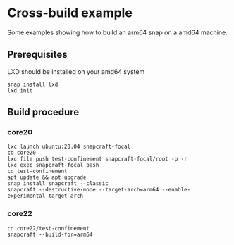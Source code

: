 # Cross-build example

Some examples showing how to build an arm64 snap on a amd64 machine. 

## Prerequisites

LXD should be installed on your amd64 system
```
snap install lxd
lxd init
```
## Build procedure
### core20
```
lxc launch ubuntu:20.04 snapcraft-focal
cd core20
lxc file push test-confinement snapcraft-focal/root -p -r
lxc exec snapcraft-focal bash
cd test-confinement
apt update && apt upgrade
snap install snapcraft --classic
snapcraft --destructive-mode --target-arch=arm64 --enable-experimental-target-arch
```
### core22
```
cd core22/test-confinement
snapcraft --build-for=arm64
```
